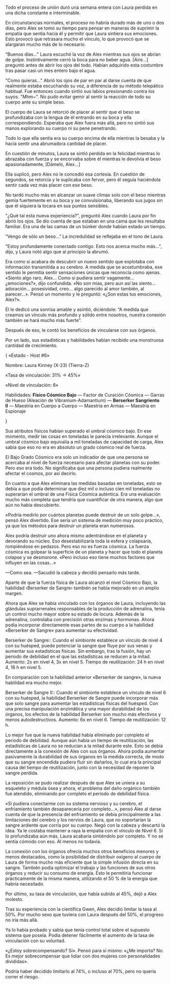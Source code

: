 
Todo el proceso de unión duró una semana entera con Laura perdida en una dicha constante e interminable.

En circunstancias normales, el proceso no habría durado más de uno o dos días, pero Alex se tomó su tiempo para pensar en maneras de suprimir la empatía que sentía hacia él y permitir que Laura sintiera sus emociones. Esto provocó que retrasara mucho el vínculo, lo que provocó que se alargaran mucho más de lo necesario.

"Buenos días..." Laura escuchó la voz de Alex mientras sus ojos se abrían de golpe. Instintivamente cerró la boca para no beber agua. [Aire...] preguntó antes de abrir los ojos del todo. Habían adquirido esta costumbre tras pasar casi un mes entero bajo el agua.

"Como quieras..." Abrió los ojos de par en par al darse cuenta de que realmente estaba escuchando su voz, a diferencia de su método telepático habitual. Fue entonces cuando sintió sus labios presionando contra los suyos. "Mhm~". No pudo evitar gemir al sentir la reacción de todo su cuerpo ante su simple beso.

El cuerpo de Laura se retorció de placer al sentir que el beso se profundizaba con la lengua de él entrando en su boca y ella correspondiendo. Esperaba que Alex fuera más allá, pero no sintió sus manos explorando su cuerpo ni su pene penetrando.

Todo lo que ella sentía era su cuerpo encima de ella mientras la besaba y la hacía sentir una abrumadora cantidad de placer.

En cuestión de minutos, Laura se sintió perdida en la felicidad mientras lo abrazaba con fuerza y ​​se encorvaba sobre él mientras le devolvía el beso apasionadamente, [Dámelo, Alex…]

Ella suplicó, pero Alex no le concedió esa cortesía. En cuestión de segundos, se retorcía y le suplicaba con fervor, pero él seguía haciéndola sentir cada vez más placer con ese beso.

No tardó mucho más en alcanzar un suave clímax solo con el beso mientras gemía fuertemente en su boca y se convulsionaba, liberando sus jugos sin que él siquiera la tocara en sus puntos sensibles.

"¿Qué tal esta nueva experiencia?", preguntó Alex cuando Laura por fin abrió los ojos. Se dio cuenta de que estaban en una cama que les resultaba familiar. Era una de las camas de un búnker donde habían estado un tiempo.

“Vengo de sólo un beso…” La incredulidad se reflejaba en el tono de Laura.

"Estoy profundamente conectado contigo. Esto nos acerca mucho más...", dijo, y Laura notó algo que al principio la abrumó.

Era como si acabara de descubrir un nuevo sentido que explotaba con información transmitida a su cerebro. A medida que se acostumbraba, ese sentido le permitía sentir sensaciones únicas que reconocía como ajenas. «Siento algo raro, Alex... Como si pudiera sentir vagamente... ¿emociones?», dijo confundida. «No son mías, pero aun así las siento... adoración... posesividad, creo... algo parecido al amor también, al parecer...». Pensó un momento y le preguntó: «¿Son estas tus emociones, Alex?».

Él le dedicó una sonrisa amable y asintió, diciéndole: “A medida que creamos un vínculo más profundo y sólido entre nosotros, nuestra conexión también se hará mucho más fuerte”.

Después de eso, le contó los beneficios de vincularse con sus órganos.

Por un lado, sus estadísticas y habilidades habían recibido una monstruosa cantidad de crecimiento.

{ «Estado - Host #6»

Nombre: Laura Kinney (X-23) (Tierra-Z)

«Tasa de vinculación: 31% -> 45%»

«Nivel de vinculación: 6»

Habilidades: **Físico Cósmico Bajo** — Factor de Curación Cósmica — Garras de Hueso (Aleación de Vibranium-Adamantium) — **Berserker Sangriento II** — Maestría en Cuerpo a Cuerpo — Maestría en Armas — Maestría en Espionaje

}

Sus atributos físicos habían superado el umbral cósmico bajo. En ese momento, medir las cosas en toneladas le parecía irrelevante. Aunque el umbral cósmico bajo equivalía a mil toneladas de capacidad de carga, Alex sabía que eso no era en absoluto un grado cósmico real de fuerza.

El Bajo Grado Cósmico era solo un indicador de que una persona se acercaba al nivel de fuerza necesario para afectar planetas con su poder. Pero eso era todo. No significaba que una persona pudiera realmente afectar el cosmos, por así decirlo.

En cuanto a que Alex eliminara las medidas basadas en toneladas, esto se debía a que podía determinar que diez mil o incluso cien mil toneladas no superarían el umbral de una Física Cósmica auténtica. Era una evaluación mucho más completa que tendría que cuantificar de otra manera, algo que aún no había descubierto.

«Podría medirlo por cuántos planetas puede destruir de un solo golpe…», pensó Alex divertido. Ese sería un sistema de medición muy poco práctico, ya que los métodos para destruir un planeta eran numerosos.

Alex podría destruir uno ahora mismo adentrándose en el planeta y devorando su núcleo. Eso desestabilizaría toda la esfera y colapsaría, rompiéndose en pedazos. Pero eso no es fuerza cósmica. La fuerza cósmica es golpear la superficie de un planeta y hacer que todo el planeta colapse y se desmorone. «Pero incluso eso tiene muchos factores que influyen en las cosas...»

—Como sea. —Sacudió la cabeza y decidió pensarlo más tarde.

Aparte de que la fuerza física de Laura alcanzó el nivel Cósmico Bajo, la habilidad ‹Berserker de Sangre› también se había mejorado en un amplio margen.

Ahora que Alex se había vinculado con los órganos de Laura, incluyendo las glándulas suprarrenales responsables de la producción de adrenalina, tenía un control mucho mayor sobre su estado de locura. Además de la adrenalina, controlaba con precisión otras enzimas y hormonas. Ahora podía incorporar directamente esas partes de su cuerpo a la habilidad «Berserker de Sangre» para aumentar su efectividad.

Berserker de Sangre:: Cuando el simbionte establece un vínculo de nivel 4 con su huésped, puede potenciar la sangre que fluye por sus venas y aumentar sus estadísticas físicas. Sin embargo, tras la fusión, hay un periodo de debilidad en el que las estadísticas se reducen a la mitad. Aumento: 2x en nivel 4, 3x en nivel 5. Tiempo de reutilización: 24 h en nivel 4, 18 h en nivel 5.

En comparación con la habilidad anterior «Berserker de sangre», la nueva habilidad era mucho mejor.

Berserker de Sangre II:: Cuando el simbionte establece un vínculo de nivel 6 con su huésped, la habilidad Berserker de Sangre puede incorporar más que solo sangre para aumentar las estadísticas físicas del huésped. Con una precisa manipulación enzimática y una mayor durabilidad de los órganos, los efectos de la habilidad Berserker son mucho más efectivos y menos autodestructivos. Aumento: 6x en nivel 6. Tiempo de reutilización: 12 h.

Lo mejor fue que la nueva habilidad había eliminado por completo el periodo de debilidad. Aunque aún había un tiempo de reutilización, las estadísticas de Laura no se reducían a la mitad durante este. Esto se debía directamente a la conexión de Alex con sus órganos. Ahora podía aumentar pasivamente la durabilidad de sus órganos en la medida correcta, de modo que su sangre encendida pudiera fluir sin dañarlos, lo cual era la principal causa del tiempo de reutilización, junto con la necesidad de reponer la sangre perdida.

La reposición se pudo realizar después de que Alex se uniera a su esqueleto y médula ósea y ahora, el problema del daño orgánico también fue atendido, eliminando por completo el período de debilidad física.

«Si pudiera conectarme con su sistema nervioso y su cerebro, el enfriamiento también desaparecería por completo...», pensó Alex al darse cuenta de que la presencia del enfriamiento se debía principalmente a las limitaciones del cerebro y los nervios de Laura, que no soportarían la sangre ardiente que corría por su cuerpo. Negó con la cabeza y descartó la idea. Ya le costaba mantener a raya la empatía con el vínculo de Nivel 6. Si lo profundizaba aún más, Laura acabaría sintiéndolo por completo. Y no se sentía cómodo con eso. Al menos no todavía.

La conexión con los órganos ofrecía muchos otros beneficios menores y menos destacados, como la posibilidad de distribuir oxígeno al cuerpo de Laura de forma mucho más eficiente que la simple infusión directa en su sangre. También podía optimizar el trabajo y las funciones de sus otros órganos y reducir su consumo de energía. Esto le permitiría funcionar prácticamente de la misma manera, utilizando el 50 % de la energía que habría necesitado.

Por último, su tasa de vinculación, que había subido al 45%, dejó a Alex molesto.

Tras su experiencia con la científica Gwen, Alex decidió limitar la tasa al 50%. Por mucho sexo que tuviera con Laura después del 50%, el progreso no iría más allá.

Ya lo había probado y sabía que tenía control total sobre el supuesto sistema que poseía. Podía detener fácilmente el aumento de la tasa de vinculación con su voluntad.

«¿Estoy sobrecompensando? Sí». Pensó para sí mismo: «¿Me importa? No. Es mejor sobrecompensar que lidiar con dos mujeres con personalidades divididas».

Podría haber decidido limitarlo al 74%, o incluso al 70%, pero no quería correr el riesgo.
